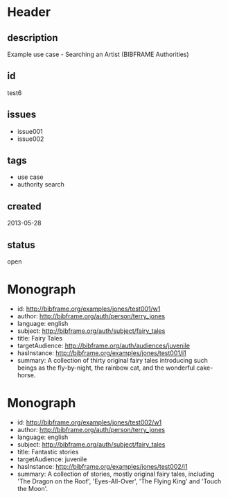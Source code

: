 # Header

## description

Example use case - Searching an Artist (BIBFRAME Authorities)

## id

test6

## issues

* issue001
* issue002

## tags

* use case
* authority search

## created

2013-05-28

## status

open

# Monograph

* id: <http://bibframe.org/examples/jones/test001/w1>
* author: <http://bibframe.org/auth/person/terry_jones>
* language: english
* subject: <http://bibframe.org/auth/subject/fairy_tales>
* title: Fairy Tales
* targetAudience: <http://bibframe.org/auth/audiences/juvenile> 
* hasInstance: <http://bibframe.org/examples/jones/test001/i1>
* summary: A collection of thirty original fairy tales introducing such beings as the fly-by-night, the rainbow cat, and the wonderful cake-horse.


# Monograph

* id: <http://bibframe.org/examples/jones/test002/w1>
* author: <http://bibframe.org/auth/person/terry_jones>
* language: english
* subject: <http://bibframe.org/auth/subject/fairy_tales>
* title: Fantastic stories
* targetAudience: juvenile
* hasInstance: <http://bibframe.org/examples/jones/test002/i1>
* summary: A collection of stories, mostly original fairy tales, including 'The Dragon on the Roof', 'Eyes-All-Over', 'The Flying King' and 'Touch the Moon'.
